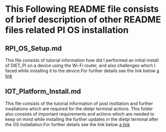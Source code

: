 # This Following README file consists of brief description of other README files related PI OS installation

## RPI_OS_Setup.md

This file consists of tutorial information how did I performed an initial install of DIET_PI on a device using the Wi-Fi router,
and also challenges which I faced while installing it to the device.For further details see the link below
[a link](https://github.com/mudith2497/VU_FALL22_IOT_CLASS/blob/main/RPI_BOOT_WIFI_tutorial/RPI_OS_Setup.md)

## IOT_Platform_Install.md

This file consists of the tutorial information of post instllation and further insallations which are required for the dietpi terminal actions.
This folder also consists of important requirements and actions which are needed to keep on mind while installing the further updates in the dietpi terminal after the OS installation.For further details see the link below
[a link](https://github.com/mudith2497/VU_FALL22_IOT_CLASS/blob/main/RPI_BOOT_WIFI_tutorial/IOT_Platform_Install.md)

